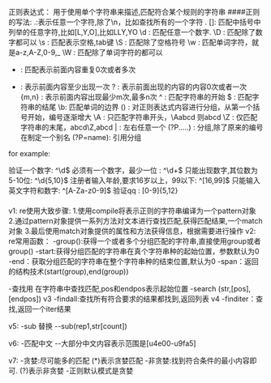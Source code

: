 正则表达式：
用于使用单个字符串来描述,匹配符合某个规则的字符串
####正则的写法:
.:表示任意一个字符,除了\n，比如查找所有的一个字符 \. 
[]: 匹配中括号中列举的任意字符,比如[L,Y,O],比如LLY,YO 
\d : 匹配任意一个数字. 
\D : 匹配除了数字都可以
\s : 匹配表示空格,tab键
\S : 匹配除了空格符号
\w : 匹配单词字符，就是a-z,A-Z,0-9,_ 
\W : 匹配除了单词字符的都可以
 * : 匹配表示前面内容重复0次或者多次
 + : 表示前面内容至少出现一次 
 ? : 表示前面出现的内容的内容0次或者一次 
{m,n} : 表示前面内容出现最少m次,最多n次
^ : 匹配字符串的开始
$ : 匹配字符串的结尾 
\b: 匹配单词的边界
() : 对正则表达式内容进行分组，从第一个括号开始，编号逐渐增大
\A : 只匹配字符串开头，\Aabcd 则abcd 
\Z : 仅匹配字符串的末尾，abcd\Z,abcd 
| : 左右任意一个
(?P<name>.....) : 分组,除了原来的编号在制定一个别名
(?P=name): 引用分组


for example: 

验证一个数字: ^\d$ 
必须有一个数字，最少一位 : ^\d+$ 
只能出现数字,其位数为5-10位: ^\d{5,10}$ 
注册者输入年龄,要求16岁以上，99以下: ^[16,99]$ 
只能输入英文字符和数字: ^[A-Za-z0-9]$ 
验证qq : [0-9]{5,12}
####

v1:
re使用大致步骤: 
1.使用compile将表示正则的字符串编译为一个pattern对象
2.通过pattern对象提供一系列方法对文本进行查找匹配,获得匹配结果,一个match对象
3.最后使用match对象提供的属性和方法获得信息，根据需要进行操作
v2:
re常用函数： 
-group():获得一个或者多个分组匹配的字符串,直接使用group或者group()
-start:获得分组匹配的字符串在真个字符串种的起始位置，参数默认为0
-end：获取分组匹配的字符串在整个字符串种的结束位置,默认为0 
-span：返回的结构技术(start(group),end(group)) 


-查找用 
在字符串中查找匹配,pos和endpos表示起始位置
-search (str,[pos],[endpos])   v3
-findall:查找所有符合要求的结果都找到,返回列表 v4
-finditer：查找,返回一个iter结果


v5:
-sub 替换
--sub(rep1,str[count]) 

v6:
-匹配中文 
--大部分中文内容表示范围是[u4e00-u9fa5]

v7:
-贪婪:尽可能多的匹配
(*)表示贪婪匹配 
-非贪婪:找到符合条件的最小内容即可. 
(?)表示非贪婪 
-正则默认模式是贪婪 






